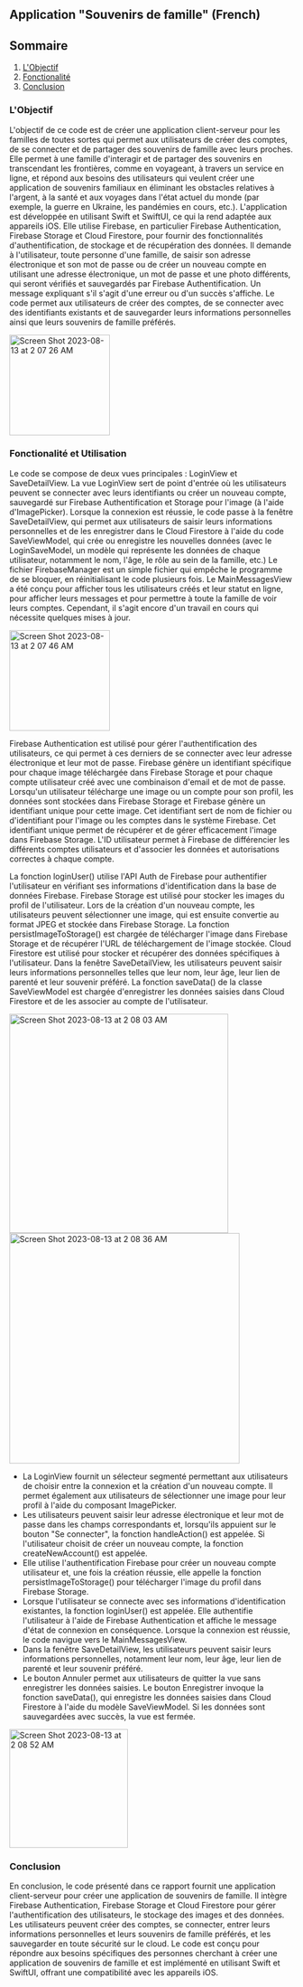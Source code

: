 ## Application "Souvenirs de famille" (French)

## Sommaire

1. [L'Objectif](#lobjectif)
2. [Fonctionalité](#fonctionalité)
3. [Conclusion](#conclusion)

### L'Objectif

L'objectif de ce code est de créer une application client-serveur pour les familles de toutes sortes qui permet aux utilisateurs de créer des comptes, de se connecter et de partager des souvenirs de famille avec leurs proches. Elle permet à une famille d'interagir et de partager des souvenirs en transcendant les frontières, comme en voyageant, à travers un service en ligne, et répond aux besoins des utilisateurs qui veulent créer une application de souvenirs familiaux en éliminant les obstacles relatives à l'argent, à la santé et aux voyages dans l'état actuel du monde (par exemple, la guerre en Ukraine, les pandémies en cours, etc.).  L'application est développée en utilisant Swift et SwiftUI, ce qui la rend adaptée aux appareils iOS. Elle utilise Firebase, en particulier Firebase Authentication, Firebase Storage et Cloud Firestore, pour fournir des fonctionnalités d'authentification, de stockage et de récupération des données. Il demande à l'utilisateur, toute personne d'une famille, de saisir son adresse électronique et son mot de passe ou de créer un nouveau compte en utilisant une adresse électronique, un mot de passe et une photo différents, qui seront vérifiés et sauvegardés par Firebase Authentification. Un message expliquant s'il s'agit d'une erreur ou d'un succès s'affiche. Le code permet aux utilisateurs de créer des comptes, de se connecter avec des identifiants existants et de sauvegarder leurs informations personnelles ainsi que leurs souvenirs de famille préférés.


<img width="178" alt="Screen Shot 2023-08-13 at 2 07 26 AM" src="https://github.com/WayneSzchenTFS/Family-Memories-Portal/assets/92103114/87ae404b-6423-4397-b14a-3e466900b7a4">

### Fonctionalité et Utilisation

Le code se compose de deux vues principales : LoginView et SaveDetailView. La vue LoginView sert de point d'entrée où les utilisateurs peuvent se connecter avec leurs identifiants ou créer un nouveau compte, sauvegardé sur Firebase Authentification et Storage pour l'image (à l'aide d'ImagePicker). Lorsque la connexion est réussie, le code passe à la fenêtre SaveDetailView, qui permet aux utilisateurs de saisir leurs informations personnelles et de les enregistrer dans le Cloud Firestore à l'aide du code SaveViewModel, qui crée ou enregistre les nouvelles données (avec le LoginSaveModel, un modèle qui représente les données de chaque utilisateur, notamment le nom, l'âge, le rôle au sein de la famille, etc.) Le fichier FirebaseManager est un simple fichier qui empêche le programme de se bloquer, en réinitialisant le code plusieurs fois. Le MainMessagesView a été conçu pour afficher tous les utilisateurs créés et leur statut en ligne, pour afficher leurs messages et pour permettre à toute la famille de voir leurs comptes. Cependant, il s'agit encore d'un travail en cours qui nécessite quelques mises à jour.


<img width="178" alt="Screen Shot 2023-08-13 at 2 07 46 AM" src="https://github.com/WayneSzchenTFS/Family-Memories-Portal/assets/92103114/080dadd2-fc7c-45a7-91ef-bc9dd4c6395b">


Firebase Authentication est utilisé pour gérer l'authentification des utilisateurs, ce qui permet à ces derniers de se connecter avec leur adresse électronique et leur mot de passe. Firebase génère un identifiant spécifique pour chaque image téléchargée dans Firebase Storage et pour chaque compte utilisateur créé avec une combinaison d'email et de mot de passe. Lorsqu'un utilisateur télécharge une image ou un compte pour son profil, les données sont stockées dans Firebase Storage et Firebase génère un identifiant unique pour cette image. Cet identifiant sert de nom de fichier ou d'identifiant pour l'image ou les comptes dans le système Firebase. Cet identifiant unique permet de récupérer et de gérer efficacement l'image dans Firebase Storage. L'ID utilisateur permet à Firebase de différencier les différents comptes utilisateurs et d'associer les données et autorisations correctes à chaque compte.

La fonction loginUser() utilise l'API Auth de Firebase pour authentifier l'utilisateur en vérifiant ses informations d'identification dans la base de données Firebase. Firebase Storage est utilisé pour stocker les images du profil de l'utilisateur. Lors de la création d'un nouveau compte, les utilisateurs peuvent sélectionner une image, qui est ensuite convertie au format JPEG et stockée dans Firebase Storage. La fonction persistImageToStorage() est chargée de télécharger l'image dans Firebase Storage et de récupérer l'URL de téléchargement de l'image stockée. Cloud Firestore est utilisé pour stocker et récupérer des données spécifiques à l'utilisateur. Dans la fenêtre SaveDetailView, les utilisateurs peuvent saisir leurs informations personnelles telles que leur nom, leur âge, leur lien de parenté et leur souvenir préféré. La fonction saveData() de la classe SaveViewModel est chargée d'enregistrer les données saisies dans Cloud Firestore et de les associer au compte de l'utilisateur.


<img width="388" alt="Screen Shot 2023-08-13 at 2 08 03 AM" src="https://github.com/WayneSzchenTFS/Family-Memories-Portal/assets/92103114/951ba991-3976-4d59-8ad0-8fda9014d9b9">

<img width="408" alt="Screen Shot 2023-08-13 at 2 08 36 AM" src="https://github.com/WayneSzchenTFS/Family-Memories-Portal/assets/92103114/2a6666a6-9123-49e8-af9c-9c40fc64f63f">

- La LoginView fournit un sélecteur segmenté permettant aux utilisateurs de choisir entre la connexion et la création d'un nouveau compte. Il permet également aux utilisateurs de sélectionner une image pour leur profil à l'aide du composant ImagePicker. 
- Les utilisateurs peuvent saisir leur adresse électronique et leur mot de passe dans les champs correspondants et, lorsqu'ils appuient sur le bouton "Se connecter", la fonction handleAction() est appelée. Si l'utilisateur choisit de créer un nouveau compte, la fonction createNewAccount() est appelée.
- Elle utilise l'authentification Firebase pour créer un nouveau compte utilisateur et, une fois la création réussie, elle appelle la fonction persistImageToStorage() pour télécharger l'image du profil dans Firebase Storage. 
- Lorsque l'utilisateur se connecte avec ses informations d'identification existantes, la fonction loginUser() est appelée. Elle authentifie l'utilisateur à l'aide de Firebase Authentication et affiche le message d'état de connexion en conséquence. Lorsque la connexion est réussie, le code navigue vers le MainMessagesView.
- Dans la fenêtre SaveDetailView, les utilisateurs peuvent saisir leurs informations personnelles, notamment leur nom, leur âge, leur lien de parenté et leur souvenir préféré. 
- Le bouton Annuler permet aux utilisateurs de quitter la vue sans enregistrer les données saisies. Le bouton Enregistrer invoque la fonction saveData(), qui enregistre les données saisies dans Cloud Firestore à l'aide du modèle SaveViewModel. Si les données sont sauvegardées avec succès, la vue est fermée.


<img width="210" alt="Screen Shot 2023-08-13 at 2 08 52 AM" src="https://github.com/WayneSzchenTFS/Family-Memories-Portal/assets/92103114/7b2b990a-8a51-4465-994c-fff21fd81fa2">

### Conclusion

En conclusion, le code présenté dans ce rapport fournit une application client-serveur pour créer une application de souvenirs de famille. Il intègre Firebase Authentication, Firebase Storage et Cloud Firestore pour gérer l'authentification des utilisateurs, le stockage des images et des données. Les utilisateurs peuvent créer des comptes, se connecter, entrer leurs informations personnelles et leurs souvenirs de famille préférés, et les sauvegarder en toute sécurité sur le cloud. Le code est conçu pour répondre aux besoins spécifiques des personnes cherchant à créer une application de souvenirs de famille et est implémenté en utilisant Swift et SwiftUI, offrant une compatibilité avec les appareils iOS.
